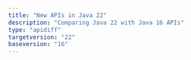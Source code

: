 ```yaml
---
title: "New APIs in Java 22"
description: "Comparing Java 22 with Java 16 APIs"
type: "apidiff"
targetversion: "22"
baseversion: "16"
---
```

